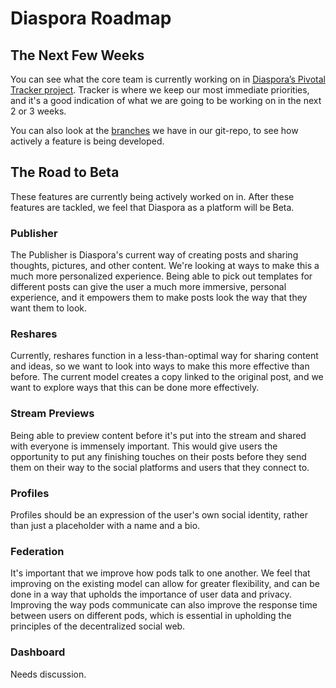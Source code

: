 # Diaspora Roadmap

## The Next Few Weeks

You can see what the core team is currently working on in <a href="http://www.pivotaltracker.com/projects/61641" target="_blank">Diaspora’s Pivotal Tracker project</a>. 
Tracker is where we keep our most immediate priorities, and it's a good indication of what we 
are going to be working on in the next 2 or 3 weeks.

You can also look at the [branches](https://github.com/diaspora/diaspora/branches) we have in our git-repo, to see how actively a feature is being developed.

## The Road to Beta
These features are currently being actively worked on in. After these features are tackled, we feel that Diaspora as a platform will be Beta.

### Publisher
The Publisher is Diaspora's current way of creating posts and sharing thoughts, pictures, and other content. We're looking at ways to make this a much more personalized experience. Being able to pick out templates for different posts can give the user a much more immersive, personal experience, and it empowers them to make posts look the way that they want them to look.

### Reshares
Currently, reshares function in a less-than-optimal way for sharing content and ideas, so we want to look into ways to make this more effective than before. The current model creates a copy linked to the original post, and we want to explore ways that this can be done more effectively.   

### Stream Previews
Being able to preview content before it's put into the stream and shared with everyone is immensely important. This would give users the opportunity to put any finishing touches on their posts before they send them on their way to the social platforms and users that they connect to.

### Profiles
Profiles should be an expression of the user's own social identity, rather than just a placeholder with a name and a bio. 

### Federation
It's important that we improve how pods talk to one another. We feel that improving on the existing model can allow for greater flexibility, and can be done in a way that upholds the importance of user data and privacy. Improving the way pods communicate can also improve the response time between users on different pods, which is essential in upholding the principles of the decentralized social web.

### Dashboard
Needs discussion.